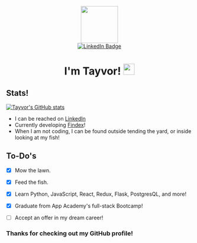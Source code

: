 <div id="header" align="center">
  <img src="https://media.giphy.com/media/v1.Y2lkPTc5MGI3NjExdnFxbHI1c2w4NHh1bzZyd3Jwc241MWxhcmlrOWhnbzg1azlmYXNpMCZlcD12MV9pbnRlcm5hbF9naWZfYnlfaWQmY3Q9Zw/11ZSwQNWba4YF2/giphy.gif" width="100"/>

  <div id="badges">
  <a href="[LinkedIn](https://www.linkedin.com/in/tayvor/)">
    <img src="https://img.shields.io/badge/LinkedIn-blue?style=for-the-badge&logo=linkedin&logoColor=white" alt="LinkedIn Badge"/>
  </a>
</div>

<img src="https://komarev.com/ghpvc/?username=your-github-username&style=flat-square&color=blue" alt=""/>
<h1>
  I'm Tayvor!
  <img src="https://media.giphy.com/media/hvRJCLFzcasrR4ia7z/giphy.gif" width="30px"/>
</h1>
</div>

## Stats!
[![Tayvor's GitHub stats](https://github-readme-stats.vercel.app/api?username=Tayvor&hide=contribs,stars&theme=dark)](https://github.com/Tayvor/github-readme-stats)

- I can be reached on [LinkedIn](https://www.linkedin.com/in/tayvor-beck-8792a12b9/)
- Currently developing [Findex](https://github.com/Tayvor/Findex)!
- When I am not coding, I can be found outside tending the yard, or inside looking at my fish!

## To-Do's
- [X] Mow the lawn.
- [X] Feed the fish.
- [X] Learn Python, JavaScript, React, Redux, Flask, PostgresQL, and more!
- [X] Graduate from App Academy's full-stack Bootcamp!
- [ ] Accept an offer in my dream career!

  
### Thanks for checking out my GitHub profile!

